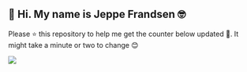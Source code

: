 ## 👋 Hi. My name is Jeppe Frandsen 🤓

Please ⭐ this repository to help me get the counter below updated 🤩. It might take a minute or two to change 😊

![](https://dl.dropboxusercontent.com/s/8hvh2kz492wb4bv/giphy.gif?dl=0)
